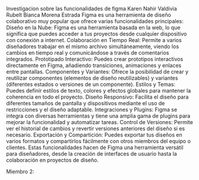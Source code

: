 Investigacion sobre las funcionalidades de figma
Karen Nahir Valdivia Rubelt
Bianca Morena Estrada
Figma es una herramienta de diseño colaborativo muy popular que ofrece varias funcionalidades principales:
Diseño en la Nube: Figma es una herramienta basada en la web, lo que significa que puedes acceder a tus proyectos desde cualquier dispositivo con conexión a internet.
Colaboración en Tiempo Real: Permite a varios diseñadores trabajar en el mismo archivo simultáneamente, viendo los cambios en tiempo real y comunicándose a través de comentarios integrados.
Prototipado Interactivo: Puedes crear prototipos interactivos directamente en Figma, añadiendo transiciones, animaciones y enlaces entre pantallas.
Componentes y Variantes: Ofrece la posibilidad de crear y reutilizar componentes (elementos de diseño reutilizables) y variantes (diferentes estados o versiones de un componente).
Estilos y Temas: Puedes definir estilos de texto, colores y efectos globales para mantener la coherencia en todo el proyecto.
Diseño Responsivo: Facilita el diseño para diferentes tamaños de pantalla y dispositivos mediante el uso de restricciones y el diseño adaptable.
Integraciones y Plugins: Figma se integra con diversas herramientas y tiene una amplia gama de plugins para mejorar la funcionalidad y automatizar tareas.
Control de Versiones: Permite ver el historial de cambios y revertir versiones anteriores del diseño si es necesario.
Exportación y Compartición: Puedes exportar tus diseños en varios formatos y compartirlos fácilmente con otros miembros del equipo o clientes.
Estas funcionalidades hacen de Figma una herramienta versátil para diseñadores, desde la creación de interfaces de usuario hasta la colaboración en proyectos de diseño.








Miembro 2: 
